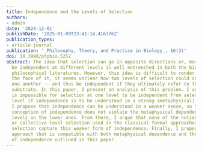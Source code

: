 ```yaml
---
title: Independence and the Levels of Selection
authors:
- admin
date: '2024-12-01'
publishDate: '2025-01-09T23:41:14.416376Z'
publication_types:
- article-journal
publication: '_Philosophy, Theory, and Practice in Biology_, 16(3)'
doi: 10.3998/ptpbio.5252
abstract: The idea that selection can go in opposite directions or, more generally,
  be independent at different levels is well entrenched in both the biological and
  philosophical literatures. However, this idea is difficult to render precise. On
  the face of it, it seems unclear how two levels of selection could conflict with
  one another -- and thus be independent if they ultimately refer to the same Darwinian
  substrate. In this paper, I present an analysis of this problem. I argue that it
  is impossible for selection at one level to be independent from selection at a different
  level if independence is to be understood in a strong (metaphysical) sense. However,
  I propose that independence can be understood in a weaker sense, so long as our
  conception of independence does not violate the metaphysical dependence of the higher
  levels on the lower ones. From there, I argue that none of the notions of particle-level
  or collective-level selection used in the classical formal approaches to multilevel
  selection capture this weaker form of independence. Finally, I propose a different
  approach that is compatible with both metaphysical dependence and the weaker form
  of independence outlined in this paper.
---
```

